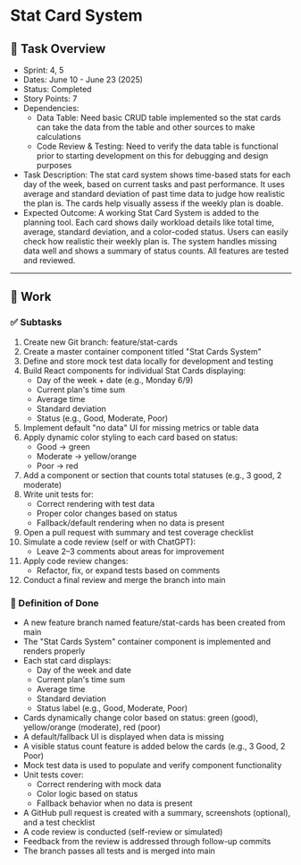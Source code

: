 # Stat Card System

## 📝 Task Overview
* Sprint: 4, 5
* Dates: June 10 - June 23 (2025)
* Status: Completed
* Story Points: 7
* Dependencies:
    * Data Table: Need basic CRUD table implemented so the stat cards can take the data from the table and other sources to make calculations
    * Code Review & Testing: Need to verify the data table is functional prior to starting development on this for debugging and design purposes
* Task Description: The stat card system shows time-based stats for each day of the week, based on current tasks and past performance. It uses average and standard deviation of past time data to judge how realistic the plan is. The cards help visually assess if the weekly plan is doable.
* Expected Outcome: A working Stat Card System is added to the planning tool. Each card shows daily workload details like total time, average, standard deviation, and a color-coded status. Users can easily check how realistic their weekly plan is. The system handles missing data well and shows a summary of status counts. All features are tested and reviewed.

---

## 🔧 Work

### ✅ Subtasks
1. Create new Git branch: feature/stat-cards
2. Create a master container component titled "Stat Cards System"
3. Define and store mock test data locally for development and testing
4. Build React components for individual Stat Cards displaying:
    * Day of the week + date (e.g., Monday 6/9)
    * Current plan's time sum
    * Average time
    * Standard deviation
    * Status (e.g., Good, Moderate, Poor)
5. Implement default "no data" UI for missing metrics or table data
6. Apply dynamic color styling to each card based on status:
    * Good → green
    * Moderate → yellow/orange
    * Poor → red
7. Add a component or section that counts total statuses (e.g., 3 good, 2 moderate)
8. Write unit tests for:
    * Correct rendering with test data
    * Proper color changes based on status
    * Fallback/default rendering when no data is present
9. Open a pull request with summary and test coverage checklist
10. Simulate a code review (self or with ChatGPT):
    * Leave 2–3 comments about areas for improvement
11. Apply code review changes:
    * Refactor, fix, or expand tests based on comments
12. Conduct a final review and merge the branch into main


### 📘 Definition of Done
- A new feature branch named feature/stat-cards has been created from main
- The "Stat Cards System" container component is implemented and renders properly
- Each stat card displays:
    * Day of the week and date
    * Current plan's time sum
    * Average time
    * Standard deviation
    * Status label (e.g., Good, Moderate, Poor)
- Cards dynamically change color based on status: green (good), yellow/orange (moderate), red (poor)
- A default/fallback UI is displayed when data is missing
- A visible status count feature is added below the cards (e.g., 3 Good, 2 Poor)
- Mock test data is used to populate and verify component functionality
- Unit tests cover:
    * Correct rendering with mock data
    * Color logic based on status
    * Fallback behavior when no data is present
- A GitHub pull request is created with a summary, screenshots (optional), and a test checklist
- A code review is conducted (self-review or simulated)
- Feedback from the review is addressed through follow-up commits
- The branch passes all tests and is merged into main